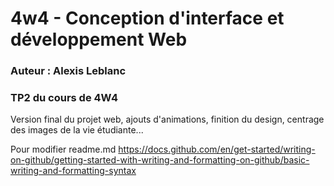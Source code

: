 # 4w4 - Conception d'interface et développement Web
### Auteur : Alexis Leblanc
### TP2 du cours de 4W4

Version final du projet web, ajouts d'animations, finition du design, centrage des images de la vie étudiante...

Pour modifier readme.md
https://docs.github.com/en/get-started/writing-on-github/getting-started-with-writing-and-formatting-on-github/basic-writing-and-formatting-syntax